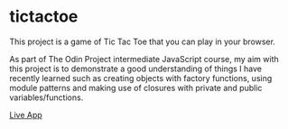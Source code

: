 # tictactoe

This project is a game of Tic Tac Toe that you can play in your browser.  
  
As part of The Odin Project intermediate JavaScript course, my aim with this project is to demonstrate a good understanding of things I have recently learned such as creating objects with factory functions, using module patterns and making use of closures with private and public variables/functions.
  
[Live App](https://brinlewis.github.io/odin-tictactoe/)
